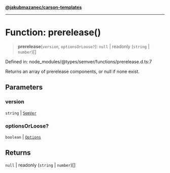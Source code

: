 [**@jakubmazanec/carson-templates**](../../../../README.md)

---

# Function: prerelease()

> **prerelease**(`version`, `optionsOrLoose?`): `null` \| readonly (`string` \| `number`)[]

Defined in: node_modules/@types/semver/functions/prerelease.d.ts:7

Returns an array of prerelease components, or null if none exist.

## Parameters

### version

`string` | [`SemVer`](../classes/SemVer.md)

### optionsOrLoose?

`boolean` | [`Options`](../interfaces/Options.md)

## Returns

`null` \| readonly (`string` \| `number`)[]
